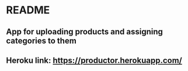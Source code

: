 # README

## App for uploading products and assigning categories to them
## Heroku link: https://productor.herokuapp.com/
